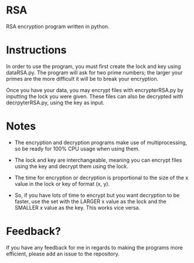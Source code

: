 # RSA
RSA encryption program written in python.

# Instructions
In order to use the program, you must first create the lock and key using dataRSA.py.
The program will ask for two prime numbers; the larger your primes are the more difficult it will be to break your encryption.

Once you have your data, you may encrypt files with encrypterRSA.py by inputting the lock you were given.
These files can also be decrypted with decrpyterRSA.py, using the key as input.

# Notes
- The encryption and decryption programs make use of multiprocessing, so be ready for 100% CPU usage when using them.

- The lock and key are interchangeable, meaning you can encrypt files using the key and decrypt them using the lock.

- The time for encryption or decryption is proportional to the size of the x value in the lock or key of format (x, y).

- So, if you have lots of time to encrypt but you want decryption to be faster, use the set with the LARGER x value as the lock and the SMALLER x value as the key. This works vice versa.

# Feedback?
If you have any feedback for me in regards to making the programs more efficient, please add an issue to the repository.
